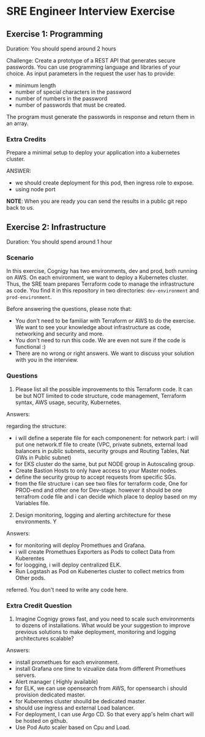 # SRE Engineer Interview Exercise

## Exercise 1: Programming

Duration: You should spend around 2 hours

Challenge: Create a prototype of a REST API that generates secure passwords. You can use programming language and libraries of your choice. As input parameters in the request the user has to provide:
* minimum length 
* number of special characters in the password
* number of numbers in the password
* number of passwords that must be created. 

The program must generate the passwords in response and return them in an array.

### Extra Credits
Prepare a minimal setup to deploy your application into a kubernetes cluster.

ANSWER:

- we should create deployment for this pod, then ingress role to expose.
- using node port

**NOTE**: When you are ready you can send the results in a public git repo back to us.

## Exercise 2: Infrastructure

Duration: You should spend around 1 hour

### Scenario

In this exercise, Cognigy has two environments, dev and prod, both running on AWS. On each environment, we want to deploy a Kubernetes cluster. Thus, the SRE team prepares Terraform code to manage the infrastructure as code. You find it in this repository in two directories: `dev-environment` and `prod-environment`.

Before answering the questions, please note that:

- You don't need to be familiar with Terraform or AWS to do the exercise. We want to see your knowledge about infrastructure as code, networking and security and more.
- You don't need to run this code. We are even not sure if the code is functional :)
- There are no wrong or right answers.  We want to discuss your solution with you in the interview.

### Questions

1. Please list all the possible improvements to this Terraform code. It can be but NOT limited to code structure, code management, Terraform  syntax, AWS usage, security, Kubernetes.


Answers:

regarding the structure:
- i will define  a seperate file for each componenent: 
for network part: i will put one network.tf file to create (VPC, private subnets, external load balancers in public subnets, security groups and Routing Tables, Nat GWs in Public subnet)
- for EKS cluster do the same, but put NODE group in Autoscaling group.
- Create Bastion Hosts to only have access to your Master nodes.
- define the security group to accept requests from specific SGs.
-  from the file structure i can see two files for terraform code, One for PROD-end and other one for Dev-stage. however it should be one terrafrom code file and i can decide which place to deploy based on my Variables file.
 


2. Design monitoring, logging and alerting architecture for these environments. Y

Answers:

- for monitoring will deploy Promethues and Grafana.
- i will create Promethues Exporters as Pods to collect Data from Kuberentes
- for loogging, i will deploy centralized ELK.
- Run Logstash as Pod on Kubenertes cluster to collect metrics from Other pods.

referred. You don't need to write any code here.

### Extra Credit Question

1. Imagine Cognigy grows fast, and you need to scale such environments to dozens of installations. What would be
your suggestion to improve previous solutions to make deployment, monitoring and logging architectures scalable?

Answers:

- install promethues for each environment.
- install Grafana one time to vizualize data from different Promethues servers.
- Alert manager ( Highly available) 
- for ELK, we can use opensearch from AWS, for opensearch i should provision dedicated master.
- for Kuberentes cluster shoulld be dedicated master.
- should use ingress and external Load balancer.
- For deployment, I can use Argo CD. So that every app's helm chart will be hosted on github.
- Use Pod Auto scaler based on Cpu and Load.




























































































































